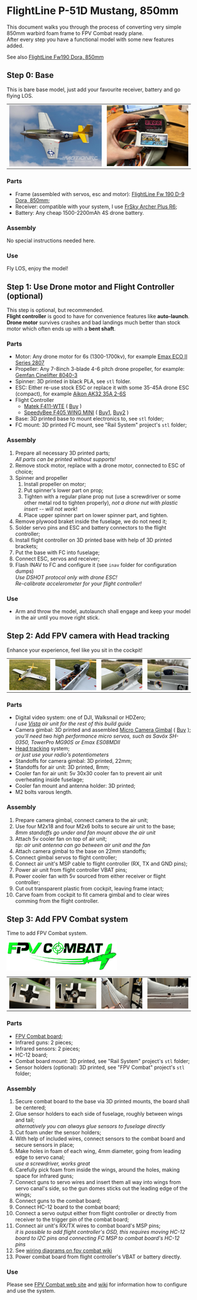 # FlightLine P-51D Mustang, 850mm

This document walks you through the process of converting very simple 850mm warbird foam frame to FPV Combat ready plane.  
After every step you have a functional model with some new features added.

See also [FlightLine Fw190 Dora, 850mm](../FL%20Fw190%20Dora%20850mm/)

## Step 0: Base

This is bare base model, just add your favourite receiver, battery and go flying LOS.

<table>
  <tr>
    <td width="45%">
      <img src="img/FL_P-51D_Mustang_850mm.jpg">    
    </td>
    <td width="40%">
      <img src="../FL Fw190 Dora 850mm/img/Batteries.jpg">    
    </td>
  </tr>
</table>

### Parts
- Frame (assembled with servos, esc and motor): [FlightLine Fw 190 D-9 Dora, 850mm](https://www.motionrc.eu/products/flightline-p-51d-mustang-850mm-33-wingspan-pnp-flw101p);
- Receiver: compatible with your system, I use [FrSky Archer Plus R6](https://www.elefun.se/p/prod.aspx?v=59956);
- Battery: Any cheap 1500-2200mAh 4S drone battery.

### Assembly

No special instructions needed here.

### Use

Fly LOS, enjoy the model!

## Step 1: Use Drone motor and Flight Controller (optional)

This step is optional, but recommended.  
**Flight controller** is good to have for convenience features like **auto-launch**.  
**Drone motor** survives crashes and bad landings much better than stock motor which often ends up with a **bent shaft**.

### Parts
- Motor: Any drone motor for 6s (1300-1700kv), for example [Emax ECO II Series 2807](https://droneit.se/product/emax-eco-ii-series-2807-3-6s/)
- Propeller: Any 7-8inch 3-blade 4-6 pitch drone propeller, for example: [Gemfan Cinelifter 8040-3](https://droneit.se/product/gemfan-cinelifter-8040-3-for-cinelifter-freestyle/)
- Spinner: 3D printed in black PLA, see `stl` folder.
- ESC: Either re-use stock ESC or replace it with some 35-45A drone ESC (compact), for example [Aikon AK32 35A 2-6S](https://www.elefun.se/p/prod.aspx?v=40585)
- Flight Controller
  - [Matek F411-WTE](https://www.mateksys.com/?portfolio=f411-wte) ( [Buy](https://www.elefun.se/p/prod.aspx?v=56505) )
  - [SpeedyBee F405 WING MINI](https://www.speedybee.com/speedybee-f405-wing-mini-fixed-wing-flight-controller/) ( [Buy1](https://droneit.se/product/speedybee-f405-wing-mini-easy-fly-fixed-wing-flight-controller/), [Buy2](https://www.elefun.se/p/prod.aspx?v=63418) )
- Base: 3D printed base to mount electronics to, see `stl` folder;
- FC mount: 3D printed FC mount, see "Rail System" project's `stl` folder;

### Assembly

1. Prepare all necessary 3D printed parts;  
   _All parts can be printed without supports!_
2. Remove stock motor, replace with a drone motor, connected to ESC of choice;
3. Spinner and propeller
   1. Install propeller on motor;
   2. Put spinner's lower part on prop;
   3. Tighten with a regular plane prop nut (use a screwdriver or some other metal rod to tighten properly), _not a drone nut with plastic insert -- will not work_!
   4. Place upper spinner part on lower spinner part, and tighten.
4. Remove plywood braket inside the fuselage, we do not need it;
5. Solder servo pins and ESC and battery connectors to the flight controller;
6. Install flight controller on 3D printed base with help of 3D printed brackets;
7. Put the base with FC into fuselage;
8. Connect ESC, servos and receiver;
9. Flash INAV to FC and configure it (see `inav` folder for configuration dumps)  
   _Use DSHOT protocol only with drone ESC!_  
   _Re-calibrate accelerometer for your flight controller!_

### Use

- Arm and throw the model, autolaunch shall engage and keep your model in the air until you move right stick.

## Step 2: Add FPV camera with Head tracking

Enhance your experience, feel like you sit in the cockpit!  

<table>
  <tr>
    <td width="15%">
      <img src="img/FPV_setup.jpg">
    </td>
    <td width="15%">
      <img src="img/Assembled_inside.jpg">
    </td>
    <td width="15%">
      <img src="img/Cockpit_front.jpg">
    </td>
    <td width="15%">
      <img src="img/Cockpit_side.jpg">
    </td>
  </tr>
</table>

### Parts
- Digital video system: one of DJI, Walksnail or HDZero;  
  _I use [Vista](https://www.elefun.se/p/prod.aspx?v=62406) air unit for the rest of this build guide_
- Camera gimbal: 3D printed and assembled [Micro Camera Gimbal](https://cults3d.com/en/3d-model/gadget/micro-camera-gimbal-ysoldak) ( [Buy](https://www.etsy.com/se-en/listing/1572644964/fpv-camera-gimbal-for-micro-servos) );  
  _you'll need two high performance micro servos, such as Savöx SH-0350, TowerPro MG90S or Emax ES08MDII_
- [Head tracking](https://github.com/ysoldak/HeadTracker) system;  
  _or just use your radio's potentiometers_
- Standoffs for camera gimbal: 3D printed, 22mm;  
- Standoffs for air unit: 3D printed, 8mm;
- Cooler fan for air unit: 5v 30x30 cooler fan to prevent air unit overheating inside fuselage;
- Cooler fan mount and antenna holder: 3D printed;
- M2 bolts varous length.

### Assembly

1. Prepare camera gimbal, connect camera to the air unit;
2. Use four M2x18 and four M2x6 bolts to secure air unit to the base;  
   _8mm standoffs go under and fan mount above the air unit_
3. Attach 5v cooler fan on top of air unit;  
   _tip: air unit antenna can go between air unit and the fan_
4. Attach camera gimbal to the base on 22mm standoffs;
5. Connect gimbal servos to flight controller;
6. Connect air unit's MSP cable to flight controller (RX, TX and GND pins);
7. Power air unit from flight controller VBAT pins;
8. Power cooler fan with 5v sourced from either receiver or flight controller;
9. Cut out transparent plastic from cockpit, leaving frame intact;
10. Carve foam from cockpit to fit camera gimbal and to clear wires comming from the flight controller.

## Step 3: Add FPV Combat system

Time to add FPV Combat system.

<a href="https://fpv-combat.com/"><img src="../FPV Combat/img/logo.gif" width="60%"></a>

<table>
  <tr>
    <td width="15%">
      <img src="../FL Fw190 Dora 850mm/img/Sensor_installed.jpg">
    </td>
    <td width="15%">
      <img src="../FL Fw190 Dora 850mm/img/Sensor_mount.jpg">
    </td>
    <td width="15%">
      <img src="../FL Fw190 Dora 850mm/img/Gun_screwdriver.jpg">
    </td>
    <td width="15%">
      <img src="../FL Fw190 Dora 850mm/img/Gun_hole.jpg">
    </td>
  </tr>
</table>

### Parts
- [FPV Combat board](https://fpv-combat.com/);
- Infrared guns: 2 pieces;
- Infrared sensors: 2 pieces;
- HC-12 board;
- Combat board mount: 3D printed, see "Rail System" project's `stl` folder;
- Sensor holders (optional): 3D printed, see "FPV Combat" project's `stl` folder;


### Assembly
1. Secure combat board to the base via 3D printed mounts, the board shall be centered;
2. Glue sensor holders to each side of fuselage, roughly between wings and tail;  
  _alternatively you can always glue sensors to fuselage directly_
3. Cut foam under the sensor holders;
4. With help of included wires, connect sensors to the combat board and secure sensors in place;
5. Make holes in foam of each wing, 4mm diameter, going from leading edge to servo canal;  
  _use a screwdriver, works great_
6. Carefully pick foam from inside the wings, around the holes, making space for infrared guns;
7. Connect guns to servo wires and insert them all way into wings from servo canal's side, so the gun domes sticks out the leading edge of the wings;
8. Connect guns to the combat board;
9. Connect HC-12 board to the combat board;
10. Connect a servo output either from flight controller or directly from receiver to the trigger pin of the combat board;
11. Connect air unit's RX/TX wires to combat board's MSP pins;  
  _it is possible to add flight controller's OSD, this requires moving HC-12 board to I2C pins and connecting FC MSP to combat board's HC-12 pins_  
12. See [wiring diagrams on fpv combat wiki](https://github.com/FPV-Combat/Main_board_v2/wiki/Wiring-diagrams-for-V2.6)
13. Power combat board from flight controller's VBAT or battery directly.

### Use

Please see [FPV Combat web site](https://fpv-combat.com) and [wiki](https://github.com/FPV-Combat/Main_board_v2/wiki) for information how to configure and use the system.
